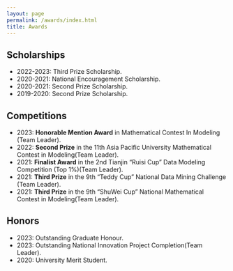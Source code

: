 ```yaml
---
layout: page
permalink: /awards/index.html
title: Awards
---
```



## Scholarships

- 2022-2023: Third Prize Scholarship.
- 2020-2021: National Encouragement Scholarship.
- 2020-2021: Second Prize Scholarship.
- 2019-2020: Second Prize Scholarship.

## Competitions

- 2023: **Honorable Mention Award** in Mathematical Contest In Modeling (Team Leader).
- 2022: **Second Prize** in the 11th Asia Pacific University Mathematical Contest in Modeling(Team Leader).
- 2021: **Finalist Award** in the 2nd Tianjin “Ruisi Cup” Data Modeling Competition (Top 1%)(Team Leader).
- 2021: **Third Prize** in the 9th “Teddy Cup” National Data Mining Challenge (Team Leader).
- 2021: **Third Prize** in the 9th “ShuWei Cup” National Mathematical Contest in Modeling(Team Leader).


## Honors
- 2023: Outstanding Graduate Honour.
- 2023: Outstanding National Innovation Project Completion(Team Leader).
- 2020: University Merit Student.
